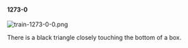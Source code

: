 #### 1273-0
![train-1273-0-0.png](https://github.com/lil-lab/nlvr/raw/master/nlvr/train/images/29/train-1273-0-0.png "train-1273-0-0.png")

There is a black triangle closely touching the bottom of a box.